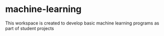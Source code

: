 # machine-learning
This workspace is created to develop basic machine learning programs as part of student projects
